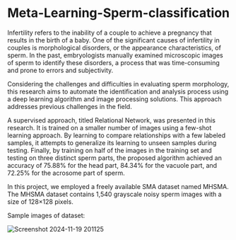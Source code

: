 # Meta-Learning-Sperm-classification
Infertility refers to the inability of a couple to achieve a pregnancy that results in the birth of a baby. One of the significant causes of infertility in couples is morphological disorders, or the appearance characteristics, of sperm. In the past, embryologists manually examined microscopic images of sperm to identify these disorders, a process that was time-consuming and prone to errors and subjectivity.<br>

Considering the challenges and difficulties in evaluating sperm morphology, this research aims to automate the identification and analysis process using a deep learning algorithm and image processing solutions. This approach addresses previous challenges in the field.<br>

A supervised approach, titled Relational Network, was presented in this research. It is trained on a smaller number of images using a few-shot learning approach. By learning to compare relationships with a few labeled samples, it attempts to generalize its learning to unseen samples during testing. Finally, by training on half of the images in the training set and testing on three distinct sperm parts, the proposed algorithm achieved an accuracy of 75.88% for the head part, 84.34% for the vacuole part, and 72.25% for the acrosome part of sperm.<be>

In this project, we employed a freely available SMA dataset named MHSMA. The MHSMA dataset contains 1,540 grayscale noisy sperm images with a size of 128×128 pixels.<br>

Sample images of dataset: <br>


![Screenshot 2024-11-19 201125](https://github.com/user-attachments/assets/6614471e-0974-4bb2-b1be-4d739278ba05)





